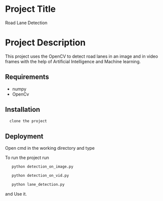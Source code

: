 # Project Title

Road Lane Detection

# Project Description

This project uses the OpenCV to detect road lanes in an image and in video frames with the help of Artificial Intelligence and Machine learning.

## Requirements

- numpy
- OpenCv

## Installation

```bash
  clone the project
```

## Deployment

Open cmd in the working directory and type

To run the project run

```bash
   python detection_on_image.py
```

```bash
   python detection_on_vid.py
```

```bash
   python lane_detection.py
```

and Use it.
